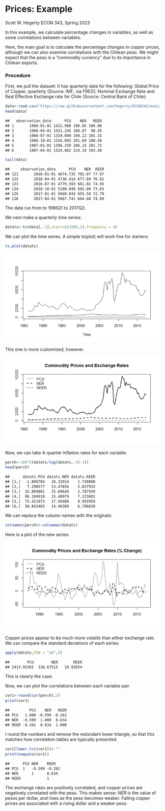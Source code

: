 Prices: Example
================
Scott W. Hegerty
ECON 343, Spring 2023

In this example, we calculate percentage changes in variables, as well
as some correlations between variables.

Here, the main goal is to calculate the percentage changes in copper
prices, although we can also examine correlations with the Chilean peso.
We might expect that the peso is a “commodity currency” due to its
importance in Chilean exports.

### Procedure

First, we pull the dataset: It has quarterly data for the following:
Global Price of Copper, quarterly (Source: IMF, via FRED); Nominal
Exchange Rate and Real Effective Exchange rate for Chile (Source:
Central Bank of Chile):

``` r
data<-read.csv("https://raw.githubusercontent.com/hegerty/ECON343/main/PriceData343.csv",header=T)
head(data)
```

    ##   observation_date      PCU    NER   REER
    ## 1       1986-01-01 1421.980 186.85 100.00
    ## 2       1986-04-01 1421.245 188.67  98.45
    ## 3       1986-07-01 1319.098 194.12 101.15
    ## 4       1986-10-01 1316.893 201.69 100.50
    ## 5       1987-01-01 1396.259 206.15 101.72
    ## 6       1987-04-01 1524.862 214.10 103.40

``` r
tail(data)
```

    ##     observation_date      PCU    NER  REER
    ## 121       2016-01-01 4674.735 702.07 77.97
    ## 122       2016-04-01 4736.414 677.69 76.82
    ## 123       2016-07-01 4779.593 661.65 74.95
    ## 124       2016-10-01 5280.848 665.80 73.83
    ## 125       2017-01-01 5840.034 655.58 72.79
    ## 126       2017-04-01 5667.741 664.68 74.89

The data run from to 1986Q1 to 2017Q2.

We next make a quarterly time series:

``` r
datats<-ts(data[,-1],start=c(1986,1),frequency = 4)
```

We can plot the time series. A simple ts(plot) will work fine for
starters:

``` r
ts.plot(datats)
```

![](Price_Notes_files/figure-gfm/ts1-1.png)<!-- -->

This one is more customized, however.

![](Price_Notes_files/figure-gfm/levels-1.png)<!-- -->

Now, we can take 4-quarter inflation rates for each variable:

``` r
perch<-100*((datats/lag(datats,-4)-1))
head(perch)
```

    ##      datats.PCU datats.NER datats.REER
    ## [1,]  -1.808784   10.32914    1.720000
    ## [2,]   7.290577   13.47856    5.027933
    ## [3,]  32.869081   15.69648    2.787939
    ## [4,]  86.104910   15.40979    7.223881
    ## [5,]  75.421073   17.56488    8.955958
    ## [6,]  58.843403   14.48389    6.798839

We can replace the column names with the originals:

``` r
colnames(perch)<-colnames(datats)
```

Here is a plot of the new series:

![](Price_Notes_files/figure-gfm/inf-1.png)<!-- -->

Copper prices appear to be much more volatile than either exchange rate.
We can compare the standard deviations of each series:

``` r
apply(datats,FUN = "sd",2)
```

    ##        PCU        NER       REER 
    ## 2413.95365  138.67515   10.93654

This is clearly the case.

Now, we can plot the correlations between each variable pair.

``` r
cor1<-round(cor(perch),3)
print(cor1)
```

    ##         PCU    NER   REER
    ## PCU   1.000 -0.599 -0.262
    ## NER  -0.599  1.000  0.634
    ## REER -0.262  0.634  1.000

I round the numbers and remove the redundant lower triangle, so that
this matches how correlation tables are typically presented.

``` r
cor1[lower.tri(cor1)]<-""
print(noquote(cor1))
```

    ##      PCU NER    REER  
    ## PCU  1   -0.599 -0.262
    ## NER      1      0.634 
    ## REER            1

The exchange rates are positively correlated, and copper prices are
negatively correlated with the peso. This makes sense: *NER* is the
value of pesos per dollar, and rises as the peso becomes weaker. Falling
copper prices are associated with a rising dollar and a weaker peso.
